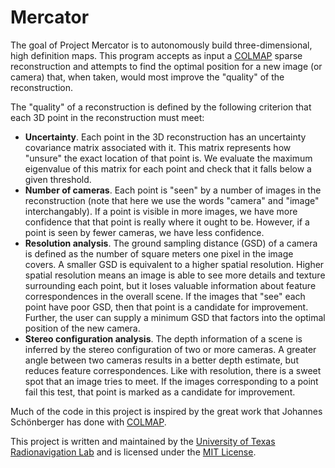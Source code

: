 # Mercator

The goal of Project Mercator is to autonomously build three-dimensional, high
definition maps. This program accepts as input a
[COLMAP](https://colmap.github.io) sparse reconstruction and attempts
to find the optimal position for a new image (or camera) that, when taken,
would most improve the "quality" of the reconstruction.

The "quality" of a reconstruction is defined by the following criterion that
each 3D point in the reconstruction must meet:
 - **Uncertainty**. Each point in the 3D reconstruction has an uncertainty
   covariance matrix associated with it. This matrix represents how "unsure"
   the exact location of that point is. We evaluate the maximum eigenvalue of
   this matrix for each point and check that it falls below a given threshold.
 - **Number of cameras**. Each point is "seen" by a number of images in the
   reconstruction (note that here we use the words "camera" and "image"
   interchangably). If a point is visible in more images, we have more
   confidence that that point is really where it ought to be. However, if a
   point is seen by fewer cameras, we have less confidence.
 - **Resolution analysis**. The ground sampling distance (GSD) of a camera is
   defined as the number of square meters one pixel in the image covers. A
   smaller GSD is equivalent to a higher spatial resolution. Higher spatial
   resolution means an image is able to see more details and texture
   surrounding each point, but it loses valuable information about feature
   correspondences in the overall scene. If the images that "see" each point
   have poor GSD, then that point is a candidate for improvement. Further, the
   user can supply a minimum GSD that factors into the optimal position of the
   new camera.
 - **Stereo configuration analysis**. The depth information of a scene is
   inferred by the stereo configuration of two or more cameras. A greater angle
   between two cameras results in a better depth estimate, but reduces feature
   correspondences. Like with resolution, there is a sweet spot that an image
   tries to meet. If the images corresponding to a point fail this test, that
   point is marked as a candidate for improvement.

Much of the code in this project is inspired by the great work that Johannes
Schönberger has done with [COLMAP](https://github.com/colmap/colmap).
   
This project is written and maintained by the [University of Texas
Radionavigation Lab](https://rnl.ae.utexas.edu) and is licensed under the [MIT
License](https://github.com/radionavlab/mercator/blob/master/LICENSE).
